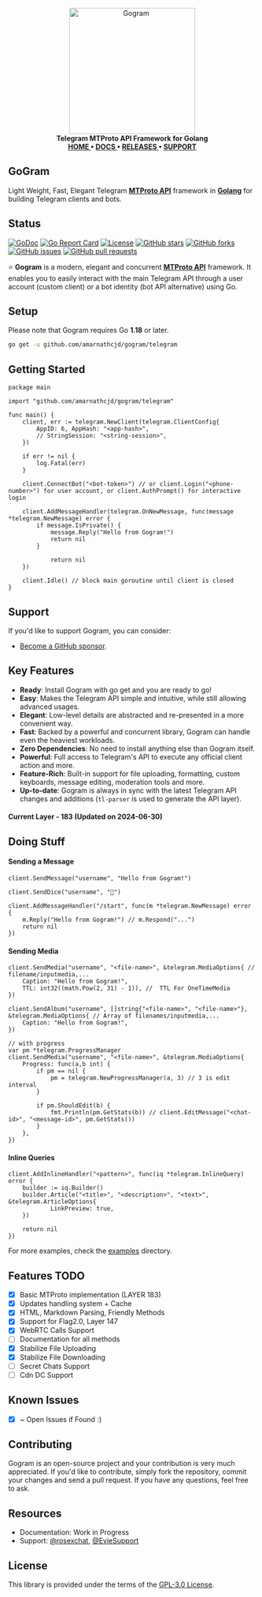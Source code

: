 <p align="center">
    <a href="https://github.com/amarnathcjd/gogram">
        <img src="https://i.imgur.com/RE1M0sM.png" alt="Gogram" width="256">
    </a>
    <br>
    <b>Telegram MTProto API Framework for Golang</b>
    <br>
    <b>
    <a href="/">
        HOME
    </a>
    •
    <a href="/examples/">
        DOCS
    </a>
    •
    <a href="https://github.com/amarnathcjd/gogram/releases">
        RELEASES
    </a>
    •
    <a href="https://t.me/rosexchat">
        SUPPORT
    </a>
    </b>
</p>

## <b>GoGram</b>

<p>Light Weight, Fast, Elegant Telegram <b><a href="https://core.telegram.org/api">MTProto API</a></b> framework in <b><a href="https://golang.org/">Golang</a></b> for building Telegram clients and bots.</p>

## Status

[![GoDoc](https://godoc.org/github.com/amarnathcjd/gogram?status.svg)](https://godoc.org/github.com/amarnathcjd/gogram)
[![Go Report Card](https://goreportcard.com/badge/github.com/amarnathcjd/gogram)](https://goreportcard.com/report/github.com/amarnathcjd/gogram)
[![License](https://img.shields.io/github/license/amarnathcjd/gogram.svg)](https://img.shields.io/github/license/amarnathcjd/gogram.svg)
[![GitHub stars](https://img.shields.io/github/stars/amarnathcjd/gogram.svg?style=social&label=Stars)](https://img.shields.io/github/license/amarnathcjd/gogram.svg?style=social&label=Stars)
[![GitHub forks](https://img.shields.io/github/forks/amarnathcjd/gogram.svg?style=social&label=Fork)](https://img.shields.io/github/license/amarnathcjd/gogram.svg?style=social&label=Fork)
[![GitHub issues](https://img.shields.io/github/issues/amarnathcjd/gogram.svg)](https://img.shields.io/github/license/amarnathcjd/gogram.svg)
[![GitHub pull requests](https://img.shields.io/github/issues-pr/amarnathcjd/gogram.svg)](https://img.shields.io/github/license/amarnathcjd/gogram.svg)

<p>⭐️ <b>Gogram</b> is a modern, elegant and concurrent <b><a href='https://core.telegram.org/api'>MTProto API</a></b>
framework. It enables you to easily interact with the main Telegram API through a user account (custom client) or a bot
identity (bot API alternative) using Go.</p>

## Setup

<p>Please note that Gogram requires Go <b>1.18</b> or later.</p>

```bash
go get -u github.com/amarnathcjd/gogram/telegram
```

## Getting Started

```golang
package main

import "github.com/amarnathcjd/gogram/telegram"

func main() {
	client, err := telegram.NewClient(telegram.ClientConfig{
		AppID: 6, AppHash: "<app-hash>",
		// StringSession: "<string-session>",
	})

	if err != nil {
		log.Fatal(err)
	}

	client.ConnectBot("<bot-token>") // or client.Login("<phone-number>") for user account, or client.AuthPrompt() for interactive login

	client.AddMessageHandler(telegram.OnNewMessage, func(message *telegram.NewMessage) error {
		if message.IsPrivate() {
			message.Reply("Hello from Gogram!")
			return nil
		}

        	return nil
	})

	client.Idle() // block main goroutine until client is closed
}
```

## Support

If you'd like to support Gogram, you can consider:

- [Become a GitHub sponsor](https://github.com/sponsors/amarnathcjd).

## Key Features

- **Ready**: Install Gogram with go get and you are ready to go!
- **Easy**: Makes the Telegram API simple and intuitive, while still allowing advanced usages.
- **Elegant**: Low-level details are abstracted and re-presented in a more convenient way.
- **Fast**: Backed by a powerful and concurrent library, Gogram can handle even the heaviest workloads.
- **Zero Dependencies**: No need to install anything else than Gogram itself.
- **Powerful**: Full access to Telegram's API to execute any official client action and more.
- **Feature-Rich**: Built-in support for file uploading, formatting, custom keyboards, message editing, moderation tools and more.
- **Up-to-date**: Gogram is always in sync with the latest Telegram API changes and additions (`tl-parser` is used to generate the API layer).

#### Current Layer - **183** (Updated on 2024-06-30)

## Doing Stuff

#### Sending a Message

```golang
client.SendMessage("username", "Hello from Gogram!")

client.SendDice("username", "🎲")

client.AddMessageHandler("/start", func(m *telegram.NewMessage) error {
    m.Reply("Hello from Gogram!") // m.Respond("...")
    return nil
})
```

#### Sending Media

```golang
client.SendMedia("username", "<file-name>", &telegram.MediaOptions{ // filename/inputmedia,...
    Caption: "Hello from Gogram!",
    TTL: int32((math.Pow(2, 31) - 1)), //  TTL For OneTimeMedia
})

client.SendAlbum("username", []string{"<file-name>", "<file-name>"}, &telegram.MediaOptions{ // Array of filenames/inputmedia,...
    Caption: "Hello from Gogram!",
})

// with progress
var pm *telegram.ProgressManager
client.SendMedia("username", "<file-name>", &telegram.MediaOptions{
    Progress: func(a,b int) {
        if pm == nil {
            pm = telegram.NewProgressManager(a, 3) // 3 is edit interval
        }

        if pm.ShouldEdit(b) {
            fmt.Println(pm.GetStats(b)) // client.EditMessage("<chat-id>", "<message-id>", pm.GetStats())
        }
    },
})
```

#### Inline Queries

```golang
client.AddInlineHandler("<pattern>", func(iq *telegram.InlineQuery) error {
	builder := iq.Builder()
	builder.Article("<title>", "<description>", "<text>", &telegram.ArticleOptions{
			LinkPreview: true,
	})

	return nil
})
```

For more examples, check the [examples](examples) directory.

## Features TODO

- [x] Basic MTProto implementation (LAYER 183)
- [x] Updates handling system + Cache
- [x] HTML, Markdown Parsing, Friendly Methods
- [x] Support for Flag2.0, Layer 147
- [x] WebRTC Calls Support
- [ ] Documentation for all methods
- [x] Stabilize File Uploading
- [x] Stabilize File Downloading
- [ ] Secret Chats Support
- [ ] Cdn DC Support

## Known Issues

- [x] ~ Open Issues if Found :)

## Contributing

Gogram is an open-source project and your contribution is very much appreciated. If you'd like to contribute, simply fork the repository, commit your changes and send a pull request. If you have any questions, feel free to ask.

## Resources

- Documentation: Work in Progress
- Support: [@rosexchat](https://t.me/rosexchat), [@EvieSupport](https://t.me/EvieSupport)

## License

This library is provided under the terms of the [GPL-3.0 License](LICENSE).
